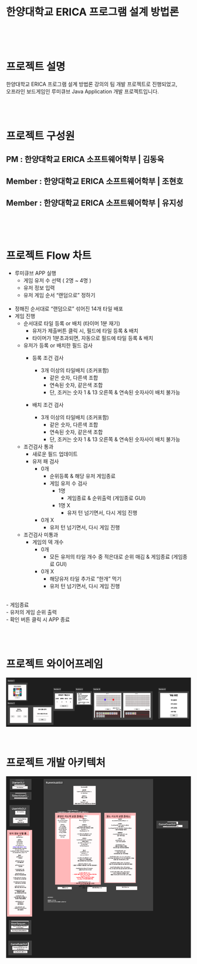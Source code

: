 # 한양대학교 ERICA 프로그램 설계 방법론
</br></br></br>

# 프로젝트 설명
한양대학교 ERICA 프로그램 설계 방법론 강의의 팀 개발 프로젝트로 진행되었고, </br>
오프라인 보드게임인 루미큐브 Java Application 개발 프로젝트입니다. </br>
</br></br></br>

# 프로젝트 구성원
## PM : 한양대학교 ERICA 소프트웨어학부 | 김동욱 </br>
## Member : 한양대학교 ERICA 소프트웨어학부 | 조현호 </br>
## Member : 한양대학교 ERICA 소프트웨어학부 | 유지성 </br>
</br></br></br>

# 프로젝트 Flow 차트

- 루미큐브 APP 실행 </br>
    - 게임 유저 수 선택 ( 2명 ~ 4명 ) </br>
    - 유저 정보 입력 </br> 
    - 유저 게임 순서 “랜덤으로” 정하기 </br></br>
- 정해진 순서대로 “랜덤으로” 섞어진 14개 타일 배포 </br>
- 게임 진행 </br> 
    - 순서대로 타일 등록 or 배치 (타이머 1분 재기) </br>
        - 유저가 제출버튼 클릭 시, 필드에 타일 등록 & 배치 </br>
        - 타이머가 1분초과되면, 자동으로 필드에 타일 등록 & 배치 </br>
    - 유저가 등록 or 배치한 필드 검사 </br>
        - 등록 조건 검사 </br> 
            - 3개 이상의 타일배치 (조커포함) </br>
                - 같은 숫자, 다른색 조합 </br>
                - 연속된 숫자, 같은색 조합 </br>
                - 단, 조커는 숫자 1 & 13 오른쪽  & 연속된 숫자사이 배치 불가능 </br>
                   
        - 배치 조건 검사 </br> 
            - 3개 이상의 타일배치 (조커포함)</br>
                - 같은 숫자, 다른색 조합</br>
                - 연속된 숫자, 같은색 조합</br>
                - 단, 조커는 숫자 1 & 13 오른쪽  & 연속된 숫자사이 배치 불가능</br>
    - 조건검사 통과</br>
        - 새로운 필드 업데이트</br>
        - 유저 패 검사</br>
            - 0개</br>
                - 순위등록 & 해당 유저 게임종료</br>
                - 게임 유저 수 검사</br>
                    - 1명</br>
                        - 게임종료 & 순위출력 (게임종료 GUI)</br>
                    - 1명  X</br>
                        - 유저 턴 넘기면서, 다시 게임 진행</br>
            - 0개 X</br>
                - 유저 턴 넘기면서, 다시 게임 진행</br>
    - 조건검사 미통과</br>
        - 게임의 덱 개수</br>
            - 0개</br>
                - 모든 유저의 타일 개수 중 적은대로 순위 매김 & 게임종료 (게임종료 GUI)</br>
            - 0개 X</br>
                - 해당유저 타일 추가로 “한개” 먹기</br>
                - 유저 턴 넘기면서, 다시 게임 진행</br>
</br>
- 게임종료</br>
    - 유저의 게임 순위 출력</br>
    - 확인 버튼 클릭 시 APP 종료</br>
</br></br></br>



# 프로젝트 와이어프레임
![와이어프레임](./Image/rummikub_WireFrame.png)
</br></br></br>


# 프로젝트 개발 아키텍처
![개발 아키텍처](./Image/rummikub_architecture.png)
